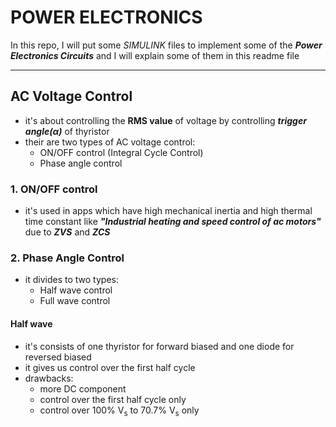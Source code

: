 # POWER ELECTRONICS
In this repo, I will put some *SIMULINK* files to implement some of the ***Power Electronics Circuits*** and I will explain some of them in this readme file

------------------------------------------
## **AC Voltage Control**
- it's about controlling the **RMS value** of voltage by controlling ***trigger angle(α)*** of thyristor
- their are two types of AC voltage control:
    - ON/OFF control (Integral Cycle Control) <!-- 4 spaces for nested list -->
    - Phase angle control

###  **1. ON/OFF control**
- it's used in apps which have high mechanical inertia and high thermal time constant like ***"Industrial heating and speed control of ac motors"*** due to ***ZVS*** and ***ZCS***


###  **2. Phase Angle Control**
- it divides to two types:
    - Half wave control
    - Full wave control

#### **Half wave**
- it's consists of one thyristor for forward biased and one diode for reversed biased
- it gives us control over the first half cycle 
- drawbacks:
    - more DC component
    - control over the first half cycle only
    - control over 100% V<sub>s</sub> to 70.7% V<sub>s</sub> only